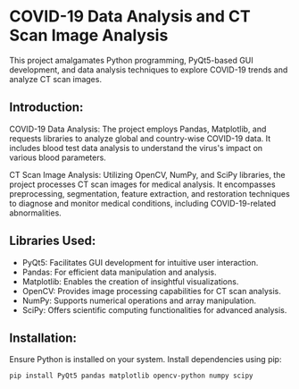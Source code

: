# COVID-19 Data Analysis and CT Scan Image Analysis

This project amalgamates Python programming, PyQt5-based GUI development, and data analysis techniques to explore COVID-19 trends and analyze CT scan images.

## Introduction:

COVID-19 Data Analysis:
The project employs Pandas, Matplotlib, and requests libraries to analyze global and country-wise COVID-19 data. It includes blood test data analysis to understand the virus's impact on various blood parameters.

CT Scan Image Analysis:
Utilizing OpenCV, NumPy, and SciPy libraries, the project processes CT scan images for medical analysis. It encompasses preprocessing, segmentation, feature extraction, and restoration techniques to diagnose and monitor medical conditions, including COVID-19-related abnormalities.

## Libraries Used:

- PyQt5: Facilitates GUI development for intuitive user interaction.
- Pandas: For efficient data manipulation and analysis.
- Matplotlib: Enables the creation of insightful visualizations.
- OpenCV: Provides image processing capabilities for CT scan analysis.
- NumPy: Supports numerical operations and array manipulation.
- SciPy: Offers scientific computing functionalities for advanced analysis.

## Installation:

Ensure Python is installed on your system. Install dependencies using pip:

```bash
pip install PyQt5 pandas matplotlib opencv-python numpy scipy

